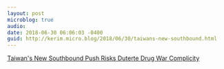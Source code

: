 ```yaml
---
layout: post
microblog: true
audio: 
date: 2018-06-30 06:06:03 -0400
guid: http://kerim.micro.blog/2018/06/30/taiwans-new-southbound.html
---
```

[Taiwan's New Southbound Push Risks Duterte Drug War Complicity](https://international.thenewslens.com/article/98692)
